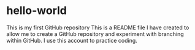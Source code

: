 # hello-world
This is my first GitHub repository
This is a README file I have created to allow me to create a GitHub repository and experiment with branching within GitHub. I use this account to practice coding.
